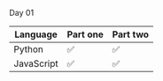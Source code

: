 Day 01

| Language   | Part one | Part two |
| ---------- | -------- | -------- |
| Python     | ✅       | ✅       |
| JavaScript | ✅       | ✅       |

